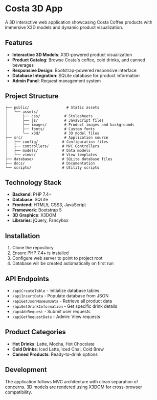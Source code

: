 # Costa 3D App

A 3D interactive web application showcasing Costa Coffee products with immersive X3D models and dynamic product visualization.

## Features

- **Interactive 3D Models**: X3D-powered product visualization
- **Product Catalog**: Browse Costa's coffee, cold drinks, and canned beverages
- **Responsive Design**: Bootstrap-powered responsive interface
- **Database Integration**: SQLite database for product information
- **Admin Panel**: Request management system

## Project Structure

```
├── public/                 # Static assets
│   └── assets/
│       ├── css/           # Stylesheets
│       ├── js/            # JavaScript files
│       ├── images/        # Product images and backgrounds
│       ├── fonts/         # Custom fonts
│       └── x3d/           # 3D model files
├── src/                   # Application source
│   ├── config/           # Configuration files
│   ├── controllers/      # MVC Controllers
│   ├── models/           # Data models
│   └── views/            # View templates
├── database/             # SQLite database files
├── docs/                 # Documentation
└── scripts/              # Utility scripts
```

## Technology Stack

- **Backend**: PHP 7.4+
- **Database**: SQLite
- **Frontend**: HTML5, CSS3, JavaScript
- **Framework**: Bootstrap 5
- **3D Graphics**: X3DOM
- **Libraries**: jQuery, Fancybox

## Installation

1. Clone the repository
2. Ensure PHP 7.4+ is installed
3. Configure web server to point to project root
4. Database will be created automatically on first run

## API Endpoints

- `/apiCreateTable` - Initialize database tables
- `/apiInsertData` - Populate database from JSON
- `/apiGetJsonMuseumData` - Retrieve all product data
- `/apiGetDrinkInformation` - Get specific drink details
- `/apiAddRequest` - Submit user requests
- `/apiGetRequestData` - Admin: View requests

## Product Categories

- **Hot Drinks**: Latte, Mocha, Hot Chocolate
- **Cold Drinks**: Iced Latte, Iced Chai, Cold Brew
- **Canned Products**: Ready-to-drink options

## Development

The application follows MVC architecture with clean separation of concerns. 3D models are rendered using X3DOM for cross-browser compatibility.
